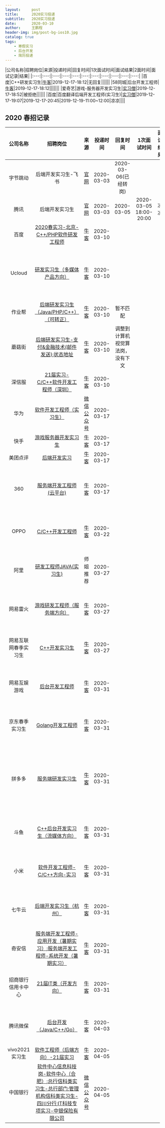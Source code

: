 ```yaml
---
layout:     post
title:      2020实习投递
subtitle:   2020实习投递
date:       2020-03-10
author:     王鹏程
header-img: img/post-bg-ios10.jpg
catalog: true
tags:
    - 寒假实习
    - 后台开发
    - 简历投递
---
```


|公司名称|招聘岗位|来源|投递时间|回复时间|1次面试时间|面试结果|2面时间|面试记录|结果|
|:---:|:---:|:---:|:---:|:---:|:---:|:---:|:---:|:---:|:---:|:---:|
|百度|C++研发实习生|[牛客](https://www.nowcoder.com/discuss/354663)|2019-12-17-18:12|无回复||||||
|58同城|后台开发工程师|[牛客](https://www.nowcoder.com/discuss/355536?type=7&order=0&pos=11&page=1)|2019-12-17-18:12|||||||
|爱奇艺|游戏-服务器开发实习生|[实习僧](https://www.shixiseng.com/intern/inn_qwqoudlpmudu?mxa=asdd.0eqlx1.4xnxf0.$3)|2019-12-17-18:52|被拒绝||||||
|百度|百度翻译后端开发工程师(实习生)|[实习僧](hhttps://www.shixiseng.com/intern/inn_tmwyzysm0enf?mxa=asdd.heox0p._.$1)|2019-12-17-19:07|2019-12-17-20:45|2019-12-19-11:00~12:00|凉凉||||


## 2020 春招记录

|公司名称|招聘岗位|来源|投递时间|回复时间|1次面试时间|面试结果|2面时间|面试记录|结果|
|:---:|:---:|:---:|:---:|:---:|:---:|:---:|:---:|:---:|:---:|
|字节跳动|后端开发实习生-飞书|[官网](https://job.bytedance.com/job/detail/60764)|2020-03-03|2020-03-06(已经转岗)||||||
|腾讯|后端开发实习生|[官网](https://join.qq.com/index.php?position=1)|2020-03-03|2020-03-05|2020-03-05 18:00-20:00|凉凉||||
|百度|[2020春实习-北京-C++/PHP软件研发工程师](https://talent.baidu.com/external/baidu/index.html#/jobDetail/12/155901)|[牛客](https://www.nowcoder.com/discuss/377726?type=0&order=0&pos=9&page=0)|2020-03-10|||||||
|Ucloud|[研发实习生（多媒体产品方向）](https://ucloud.m.zhiye.com/JobAd/Info?adid=190205553)|[牛客](https://www.nowcoder.com/discuss/377539?type=0&order=0&pos=6&page=2)|2020-03-10|||||预计4月分之后处理;[发送邮件](https://mail.google.com/mail/u/0/?hl=zh-CN#sent/KtbxLxGSrvwNJVJmhNwqtSVRbFtXzZPjZg)||
|作业帮|[后端研发实习生（Java/PHP/C++）（可转正）](https://app.mokahr.com/campus_apply/zuoyebang/6347#/job/4feed6d3-c9ec-4e5b-924b-dd5b1f9bb20d?_k=ez8d55)|[牛客](https://www.nowcoder.com/discuss/378048?type=7&order=0&pos=85&page=1)|2020-03-10|暂不匹配||||||
|蘑菇街|[后端研发实习生-支付&金融技术(邮件发送)](https://mail.google.com/mail/u/0/?hl=zh-CN#sent/KtbxLwGgFRFnHzxgTfPWNqjzfWNtLDchsB);[状态地址](https://job.mogu.com/?ptp=31.vz5jL.0.0.d0xyIXuV#/candidate?_k=9r3dtk)|[牛客](https://www.nowcoder.com/discuss/375791?type=7&order=0&pos=59&page=6)|2020-03-10|调整到计算机视觉算法岗，没有下文||||||
|深信服|[21届实习-C/C++软件开发工程师（深圳）](https://app.mokahr.com/recommendation-apply/sangfor/5369?sharePageId=84198&recommenderId=384232#/job/1aa30c6a-c6a7-464a-975b-ad5766fa4b8e/apply?&isRecommendation=false&_k=94awpb)|[牛客](https://www.nowcoder.com/discuss/375787?type=post&order=time&pos=&page=1)|2020-03-10|||||||
|华为|[软件开发工程师（实习生）](https://career.huawei.com/reccampportal/portal5/campus-recruitment-detail.html?jobId=119004)|[微信公众号](https://mp.weixin.qq.com/s?__biz=MjM5Nzg5OTk5NA==&mid=2652124220&idx=1&sn=54c2198497cc6d0703381fb6a1cb71c0&chksm=bd326f898a45e69f629e0bc90b015c10c2cafb3d6734e4f098a6a1f2c986a9eedd285d1f50d5&mpshare=1&scene=23&srcid=&sharer_sharetime=1584364749597&sharer_shareid=981b92b38a2d3a552d5c61994aa168f9#rd)|2020-03-17|||||[状态查看](https://career.huawei.com/reccampportal/portal5/user-index.html)||
|快手|[游戏服务器开发实习生](https://campus.kuaishou.cn/recruit/campus/e/#/campus/share/job-info/789/aJnamh2D%2FKCc7NvueHccag%3D%3D)|[牛客](https://www.nowcoder.com/discuss/377910?type=7)|2020-03-17|||||[状态查看](https://campus.kuaishou.cn/#/campus/my-apply/)||
|美团点评|[后端开发实习](https://campus.meituan.com/apply-record)|[牛客](https://www.nowcoder.com/discuss/382597?type=post&order=time&pos=&page=1)|2020-03-17|||||[状态查看](https://campus.meituan.com/apply-record)||
|360|[服务端开发工程师(云平台)](https://campus.chinahr.com/ws/v/5e38f4ae5d11bf061249260f/index.html?refer=share#/jobdetail/5e61d1e7c4191103e0344832?projectId=5e38f4ae5d11bf061249260f)|[牛客](https://www.nowcoder.com/discuss/383850?type=0&order=0&pos=23&page=1)|2020-03-17|||||[简历邮件已发送](https://mail.google.com/mail/u/0/?hl=zh-CN#sent)；[状态查看](https://applyjob.chinahr.com/apply/job/wish?jobId=5e61d1e7c4191103e0344832&projectId=5e38f4ae5d11bf061249260f)||
|OPPO|[C/C++开发工程师](https://xiaoyuan.zhaopin.com/job/CC000492711J90000002000)|[牛客](https://www.nowcoder.com/discuss/385352?type=post&order=time&pos=&page=2)|2020-03-22|||||[简历已填写](https://xiaoyuan.zhaopin.com/resume/delivery)；[状态查看](https://applyjob.chinahr.com/page/job/success?projectId=5e38f4ae5d11bf061249260f)||
|阿里|[研发工程师JAVA(实习生)](https://campus.alibaba.com/traineePositions.htm?spm=a1z3e1.11874847.0.0.75d549289sI89J&refno=12333)|师姐推荐|2020-03-27|||||[简历已填写](https://campus.alibaba.com/myJobApply.htm?saveResume=yes&t=1585279985671)；[状态查看](https://campus.alibaba.com/myJobApply.htm?saveResume=yes&t=1585279985671)||
|网易雷火|[游戏研发工程师（服务端方向）](https://campus.163.com/app/jobDetail/index?projectId=25&id=624)|[牛客](https://www.nowcoder.com/discuss/378022?type=post&order=time&pos=&page=14)|2020-03-27|||||[简历已填写](https://campus.163.com/app/personal/interview)；[状态查看](https://campus.163.com/app/personal/interview)||
|网易互联网春季实习生|[C++开发实习生](https://campus.163.com/app/jobDetail/index?id=672&projectId=24)|[牛客](https://www.nowcoder.com/discuss/378022?type=post&order=time&pos=&page=14)|2020-03-27|||||[简历已填写](https://campus.163.com/app/personal/interview)；[状态查看](https://campus.163.com/app/personal/interview)||
|网易互娱游戏|[后台开发工程师](https://campus.163.com/app/game/hy)|[牛客](https://www.nowcoder.com/discuss/378022?type=post&order=time&pos=&page=16)|2020-03-31|||||[简历已填写](https://gzgame.campus.163.com/resumeForm.do?id=1001024735&lan=zh)；[状态查看](https://gzgame.campus.163.com/applyPosition.do?&lan=zh)||
|京东春季实习生|[Golang开发工程师](http://campus.jd.com/web/job/job_detail?jobId=782)|[牛客](https://www.nowcoder.com/discuss/386778?type=7&order=0&pos=11&page=1)|2020-03-31|||||[简历已填写](http://campus.jd.com/web/resume/resume_index)；[状态查看](http://campus.jd.com/web/apply/myjob)||
|拼多多|[服务端研发实习生](https://www.pinduoduo.com/home/campus/)|[牛客](https://www.nowcoder.com/discuss/393350?type=7&order=0&pos=36&page=6)|2020-03-31|||||[简历已填写](https://pinduoduo.zhiye.com/Portal/Resume/MyResume)；[状态查看](https://pinduoduo.zhiye.com/Portal/Apply/Index)|[内推简历初选不合适](https://www.nowcoder.com/profile/9853356/resume)|
|斗鱼|[C++后台开发实习生（流媒体方向）](https://app.mokahr.com/campus_apply/douyu/21995#/job/8329cd93-2783-4167-9f1b-9f11c4ec3850?_k=76gpsj)|[牛客](https://www.nowcoder.com/discuss/375196?type=7&order=0&pos=40&page=4)|2020-03-31|||||[简历已填写](https://app.mokahr.com/campus_apply/douyu/21995#/candidateHome/resume?_k=72srts)；[状态查看](https://app.mokahr.com/campus_apply/douyu/21995#/candidateHome/applications?_k=wifog1)||
|小米|[软件开发工程师-C/C++方向-实习](https://app.mokahr.com/recommendation-apply/xiaomi/3527?recommenderId=199100#/job/02e1c0bc-03a9-4882-abd9-14932262213e?_k=7thd1k)|[牛客](https://www.nowcoder.com/discuss/375898?type=7&order=0&pos=68&page=35)|2020-03-31|||||[简历已填写](https://app.mokahr.com/recommendation-apply/xiaomi/3527?recommenderId=199100#/job/02e1c0bc-03a9-4882-abd9-14932262213e/apply?&isRecommendation=false&_k=8brfoz)；[状态查看](https://app.mokahr.com/campus_apply/douyu/21995#/candidateHome/applications?_k=84430g)||
|七牛云|[后端开发实习生（杭州）](https://app.mokahr.com/recommendation-apply/qiniuyun/2801?recommenderId=349002#/job/2b40957b-326b-440d-b00d-36c51f706168?_k=dybeoz)|[牛客](https://www.nowcoder.com/discuss/387336?type=7&order=0&pos=70&page=2)|2020-03-31|||||[简历已填写](https://app.mokahr.com/campus_apply/douyu/21995#/candidateHome/applications?_k=84430g)；[状态查看](https://app.mokahr.com/m/candidate/applications/deliver-query/qiniuyun)||
|奇安信|[服务端开发工程师-应用开发（暑期实习）](https://www.nowcoder.com/careers/qianxin/13274?jobIds=16391);[服务端开发工程师-系统开发（暑期实习）](https://www.nowcoder.com/careers/qianxin/13274?jobIds=16390)|[牛客](https://www.nowcoder.com/discuss/391658?type=7&order=0&pos=79&page=2)|2020-03-31|||||[简历已填写](https://www.nowcoder.com/resume/0007e0526d2e4180810bb46ebffce7a6?jobId=16391&onlyEdit=1)；[状态查看](https://www.nowcoder.com/profile/9853356/resume)||
|招商银行信用卡中心|[21届IT类（开发方向）](https://zhaopin.ccc.cmbchina.com/applicant/index.html#/detail/campus/314)|[牛客](https://www.nowcoder.com/discuss/392936?type=7&order=0&pos=96&page=2)|2020-03-31|||||[简历已填写](https://zhaopin.ccc.cmbchina.com/applicant/index.html#/registrationSheet/record/0)；[状态查看](https://zhaopin.ccc.cmbchina.com/applicant/index.html#/applicationHistory)||
|腾讯微保|[后台开发（Java/C++/Go）](https://wesure.zhiye.com/zpdetail/620365697)|[牛客](https://www.nowcoder.com/discuss/397530?type=post&order=time&pos=&page=3)|2020-04-03|||||[邮件已发送](https://zhaopin.ccc.cmbchina.com/applicant/index.html#/registrationSheet/record/0)；[状态查看](https://wesure.zhiye.com/Portal/Apply/Index)||
|vivo2021实习生|[软件工程师（后端方向）-21届实习](https://hr.vivo.com/wt/vivo/web/templet1000/index/corpwebPosition1000vivo!getOnePosition?postIdEnc=2dba8eb5b275d33d&brandCode=1&recruitType=1&lanType=1&showComp=true)|[牛客](https://www.nowcoder.com/discuss/392083?type=post&order=time&pos=&page=4)|2020-04-05|||||[状态查看](https://hr.vivo.com/wt/vivo/web/templet1000/index/corpwebPosition1000vivo!getOnePosition?postIdEnc=2dba8eb5b275d33d&brandCode=1&recruitType=1&lanType=1&showComp=true)||
|中国银行|[软件中心信息科技岗-软件中心（合肥）](http://chrcmp.chinahr.com/views/boc-spring2020/jobs1.html);[总行信科类实习生-总行部门](http://chrcmp.chinahr.com/views/boc-spring2020/jobs1.html);[管理机构信科类实习生-四川分行](http://chrcmp.chinahr.com/views/boc-spring2020/jobs1.html);[IT科技专项实习-中银保险有限公司](http://chrcmp.chinahr.com/views/boc-spring2020/jobs1.html)|[微信公众号](https://mp.weixin.qq.com/s/lvMx_VB7C4Ys8iyGsSP9vg)|2020-04-05|||||[状态查看](https://applyjob.chinahr.com/page/job/success?projectId=5e4f35cc5d11bf061249284a)||
